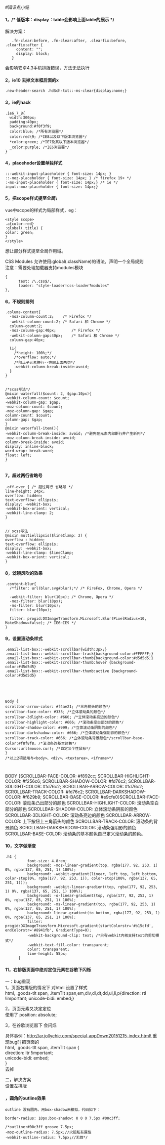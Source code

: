 #知识点小结

#### 1，/* 低版本：display：table会影响上面table的展示 */
 解决方案：
 ```
    .fn-clear:before, .fn-clear:after, .clearfix:before, .clearfix:after {
      content: "";
      display: block;
    }
```

会影响安卓4.3手机排版错误，方法无法执行


#### 2，ie10 去掉文本框后面的x
 ```
.new-header-search .hdSch-txt::-ms-clear{display:none;}
 ```
 
 #### 3，ie的hack
  ```
.ie6_7_8{
    width:300px;
    padding:40px;
    background:#f0f3f9;
    color:blue; /*所有浏览器*/
    color:red\9; /*IE8以及以下版本浏览器*/
    *color:green; /*IE7及其以下版本浏览器*/
    _color:purple; /*IE6浏览器*/
}

  ```
  
   
####  4，placehoder设置单独样式
  ```
::-webkit-input-placeholder { font-size: 14px; }
::-moz-placeholder { font-size: 14px; } /* firefox 19+ */
:-ms-input-placeholder { font-size: 14px;} /* ie */
input:-moz-placeholder { font-size: 14px;}

  ```
   
 #### 5，把scope样式提至全局\
vue中scope的样式为局部样式，eg：
  ```
<style scope>
.a{color:red}
:global(.title) {
  color: green;
}
</style>
  ```
想让部分样式提至全局作用域。

CSS Modules 允许使用:global(.className)的语法，声明一个全局规则\
注意：需要处理加载器支持modules模块
  ```
{
        test: /\.css$/,
        loader: "style-loader!css-loader?modules"
},

  ```
   
 #### 6，不规则排列
  ```
 .colums-context{
    -moz-column-count:2; 	/* Firefox */
    -webkit-column-count:2; /* Safari 和 Chrome */
    column-count:2;
    -moz-column-gap:40px;		/* Firefox */
    -webkit-column-gap:40px;	/* Safari 和 Chrome */
    column-gap:40px;

    li{
      /*height: 100%;*/
      /*overflow: auto;*/
      /*阻止子元素换行--等同上面两句*/
      -webkit-column-break-inside:avoid;
    }
  }


/*scss写法*/
@mixin waterfall($count: 2, $gap:10px){
  -webkit-column-count: $count;
  -webkit-column-gap: $gap;
  -moz-column-count: $count;
  -moz-column-gap: $gap;
  column-count: $count;
  column-gap: $gap;
}
@mixin waterfall-item(){
  -webkit-column-break-inside: avoid; /*避免在元素内部断行并产生新列*/
  -moz-column-break-inside: avoid;
  column-break-inside: avoid;
  display: inline-block;
  word-wrap: break-word;
  float: left;
}


  ``` 
 #### 7，超过两行省略号
  ```
.off-over { /* 超过两行 省略号 */
  line-height: 24px;
  overflow: hidden;
  text-overflow: ellipsis;
  display: -webkit-box;
  -webkit-box-orient: vertical;
  -webkit-line-clamp: 2;
}


// scss写法
@mixin multiellipsis($lineClamp: 2) {
  overflow : hidden;
  text-overflow: ellipsis;
  display: -webkit-box;
  -webkit-line-clamp: $lineClamp;
  -webkit-box-orient: vertical;
}

  ``` 
 #### 8，滤镜风吹的效果
  ```
.content-blur{
	/*filter: url(blur.svg#blur);*/ /* FireFox, Chrome, Opera */

	-webkit-filter: blur(10px); /* Chrome, Opera */
	-moz-filter: blur(10px);
	-ms-filter: blur(10px);
	filter: blur(10px);

	filter: progid:DXImageTransform.Microsoft.Blur(PixelRadius=10, MakeShadow=false); /* IE6~IE9 */
}

  ``` 
 #### 9，设置滚动条样式
  ```
.email-list-box::-webkit-scrollbar{width:3px;}
.email-list-box::-webkit-scrollbar-track{background-color:#FFFFFF;}
.email-list-box::-webkit-scrollbar-thumb{background-color:#d5d5d5;}
.email-list-box::-webkit-scrollbar-thumb:hover {background-color:#d5d5d5}
.email-list-box::-webkit-scrollbar-thumb:active {background-color:#d5d5d5}





Body {
scrollbar-arrow-color: #f4ae21; /*三角箭头的颜色*/
scrollbar-face-color: #333; /*立体滚动条的颜色*/
scrollbar-3dlight-color: #666; /*立体滚动条亮边的颜色*/
scrollbar-highlight-color: #666; /*滚动条空白部分的颜色*/
scrollbar-shadow-color: #999; /*立体滚动条阴影的颜色*/
scrollbar-darkshadow-color: #666; /*立体滚动条强阴影的颜色*/
scrollbar-track-color: #666; /*立体滚动条背景颜色*/scrollbar-base-color:#f8f8f8; /*滚动条的基本颜色*/
Cursor:url(mouse.cur); /*自定义个性鼠标*/
}
/*以上2项适用与<body>、<div>、<textarea>、<iframe>*/



  ``` 



BODY {SCROLLBAR-FACE-COLOR: #f892cc;
SCROLLBAR-HIGHLIGHT-COLOR: #f256c6;
SCROLLBAR-SHADOW-COLOR: #fd76c2;
SCROLLBAR-3DLIGHT-COLOR: #fd76c2;
SCROLLBAR-ARROW-COLOR: #fd76c2;
SCROLLBAR-TRACK-COLOR: #fd76c2;
SCROLLBAR-DARKSHADOW-COLOR: #f629b9;
SCROLLBAR-BASE-COLOR: #e9cfe0}</STYLE>SCROLLBAR-FACE-COLOR: 滚动条凸出部分的颜色
SCROLLBAR-HIGHLIGHT-COLOR: 滚动条空白部分的颜色
SCROLLBAR-SHADOW-COLOR: 立体滚动条阴影的颜色
SCROLLBAR-3DLIGHT-COLOR: 滚动条亮边的颜色
SCROLLBAR-ARROW-COLOR: 上下按钮上三角箭头的颜色
SCROLLBAR-TRACK-COLOR: 滚动条的背景颜色
SCROLLBAR-DARKSHADOW-COLOR: 滚动条强阴影的颜色
SCROLLBAR-BASE-COLOR: 滚动条的基本颜色自己定义滚动条的颜色。

 #### 10，文字做渐变
  ```
.h1 {
			font-size: 4.8rem;
			background: -moz-linear-gradient(top, rgba(177, 92, 253, 1) 0%, rgba(137, 65, 251, 1) 100%);
			background: -webkit-gradient(linear, left top, left bottom, color-stop(0%, rgba(177, 92, 253, 1)), color-stop(100%, rgba(137, 65, 251, 1)));
			background: -webkit-linear-gradient(top, rgba(177, 92, 253, 1) 0%, rgba(137, 65, 251, 1) 100%);
			background: -o-linear-gradient(top, rgba(177, 92, 253, 1) 0%, rgba(137, 65, 251, 1) 100%);
			background: -ms-linear-gradient(top, rgba(177, 92, 253, 1) 0%, rgba(137, 65, 251, 1) 100%);
			background: linear-gradient(to bottom, rgba(177, 92, 253, 1) 0%, rgba(137, 65, 251, 1) 100%);
			filter: progid:DXImageTransform.Microsoft.gradient(startColorstr='#b15cfd', endColorstr='#8941fb', GradientType=0);
			-webkit-background-clip: text; /*只有webkit内核支持text的剪切模式*/
			-webkit-text-fill-color: transparent;
			color: transparent;
			line-height: 55px;
		}

  ```
   
#### 11，右排版页面中绝对定位元素在谷歌下闪烁
 
一：bug重现\
1，页面右排版的情况下 对html 设置了样式\
html, .goods-tlt span,
.itemTlt span,em,div,dl,dt,dd,ul,li,p{direction: rtl !important; unicode-bidi: embed;}

2，页面元素又决定定位\
使用了    position: absolute;

3，在谷歌浏览器下 会闪烁

具体事例：http://ar.jollychic.com/special-appDown20151215-index.html\
重现bug时把页面的\
html, .goods-tlt span, .itemTlt span {\
		direction: ltr !important;\
		unicode-bidi: embed;\
	}\
去掉


二，解决方案\
设置左排版

   
#### ，圆角的outline效果
  ```
outline 没有圆角。用box-shadow来模拟，代码如下：

border-radius: 10px;box-shadow: 0 0 0 7.5px #00c3ff;

/*outline:#00c3ff groove 7.5px;
-moz-outline-radius: 7.5px;//火狐私有属性
-webkit-outline-radius: 7.5px;//无效*/

  ```
   
 
  